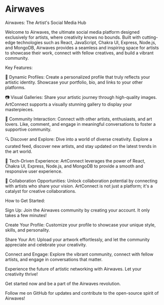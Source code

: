 # Airwaves

Airwaves: The Artist's Social Media Hub

Welcome to Airwaves, the ultimate social media platform designed exclusively for artists, where creativity knows no bounds. Built with cutting-edge technologies such as React, JavaScript, Chakra UI, Express, Node.js, and MongoDB, Airwaves provides a seamless and inspiring space for artists to showcase their work, connect with fellow creatives, and build a vibrant community.

Key Features:
  
  🎨 Dynamic Profiles: Create a personalized profile that truly reflects your artistic identity. Showcase your portfolio, bio, and links to your other platforms.

  📷 Visual Galleries: Share your artistic journey through high-quality images. ArtConnect supports a visually stunning gallery to display your masterpieces.

  👥 Community Interaction: Connect with other artists, enthusiasts, and art lovers. Like, comment, and engage in meaningful conversations to foster a supportive community.

  🔍 Discover and Explore: Dive into a world of diverse creativity. Explore a curated feed, discover new artists, and stay updated on the latest trends in the art world.

  🚀 Tech-Driven Experience: ArtConnect leverages the power of React, Chakra UI, Express, Node.js, and MongoDB to provide a smooth and responsive user experience.

  🤝 Collaboration Opportunities: Unlock collaboration potential by connecting with artists who share your vision. ArtConnect is not just a platform; it's a catalyst for creative collaborations.

How to Get Started:

  Sign Up: Join the Airwaves community by creating your account. It only takes a few minutes!

  Create Your Profile: Customize your profile to showcase your unique style, skills, and personality.

  Share Your Art: Upload your artwork effortlessly, and let the community appreciate and celebrate your creativity.

  Connect and Engage: Explore the vibrant community, connect with fellow artists, and engage in conversations that matter.

Experience the future of artistic networking with Airwaves. Let your creativity thrive!

Get started now and be a part of the Airwaves revolution.

Follow me on GitHub for updates and contribute to the open-source spirit of Airwaves!
